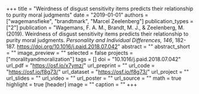+++
title = "Weirdness of disgust sensitivity items predicts their relationship to purity moral judgments"
date = "2019-01-01"
authors = ["wagemansfieke", "brandtmark", "Marcel Zeelenberg"]
publication_types = ["2"]
publication = "Wagemans, F. A. M., Brandt, M. J., & Zeelenberg, M. (2019). Weirdness of disgust sensitivity items predicts their relationship to purity moral judgments. *Personality and Individual Differences, 146*, 182-187. https://doi.org/10.1016/j.paid.2018.07.042"
abstract = ""
abstract_short = ""
image_preview = ""
selected = false
projects = ["moralityandmoralization"]
tags = []
doi = "10.1016/j.paid.2018.07.042"
url_pdf = "https://osf.io/x7ymz/"
url_preprint = ""
url_code = "https://osf.io/f8g73/"
url_dataset = "https://osf.io/f8g73/"
url_project = ""
url_slides = ""
url_video = ""
url_poster = ""
url_source = ""
math = true
highlight = true
[header]
image = ""
caption = ""
+++
